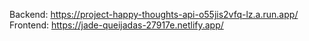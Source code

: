 Backend: https://project-happy-thoughts-api-o55jis2vfq-lz.a.run.app/
Frontend: https://jade-queijadas-27917e.netlify.app/
